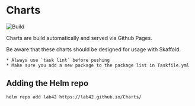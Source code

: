 # Charts

![Build](https://github.com/lab42/Charts/actions/workflows/build.yml/badge.svg?branch=main)

Charts are build automatically and served via Github Pages.

Be aware that these charts should be designed for usage with Skaffold.

    * Always use `task lint` before pushing
    * Make sure you add a new package to the package list in Taskfile.yml
 
## Adding the Helm repo

`helm repo add lab42 https://lab42.github.io/Charts/`
